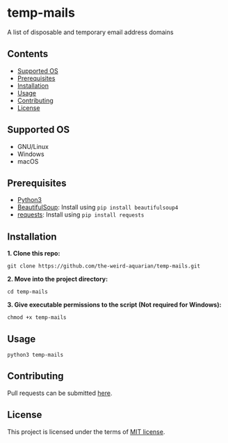 # temp-mails
A list of disposable and temporary email address domains



## Contents
- [Supported OS](#supported-os)
- [Prerequisites](#prerequisites)
- [Installation](#installation)
- [Usage](#usage)
- [Contributing](#contributing)
- [License](#license)



## Supported OS
- GNU/Linux
- Windows
- macOS



## Prerequisites
- [Python3](https://www.python.org/downloads/)
- [BeautifulSoup](https://pypi.org/project/beautifulsoup4/): Install using `pip install beautifulsoup4`
- [requests](https://github.com/psf/requests): Install using `pip install requests`



## Installation
**1. Clone this repo:**
```
git clone https://github.com/the-weird-aquarian/temp-mails.git
```

**2. Move into the project directory:**
```
cd temp-mails
```

**3. Give executable permissions to the script (Not required for Windows):**
```
chmod +x temp-mails
```



## Usage
```
python3 temp-mails
```



## Contributing
Pull requests can be submitted [here](https://github.com/the-weird-aquarian/temp-mails/pulls).


## License
This project is licensed under the terms of [MIT license](https://github.com/the-weird-aquarian/temp-mails/blob/main/LICENSE).
